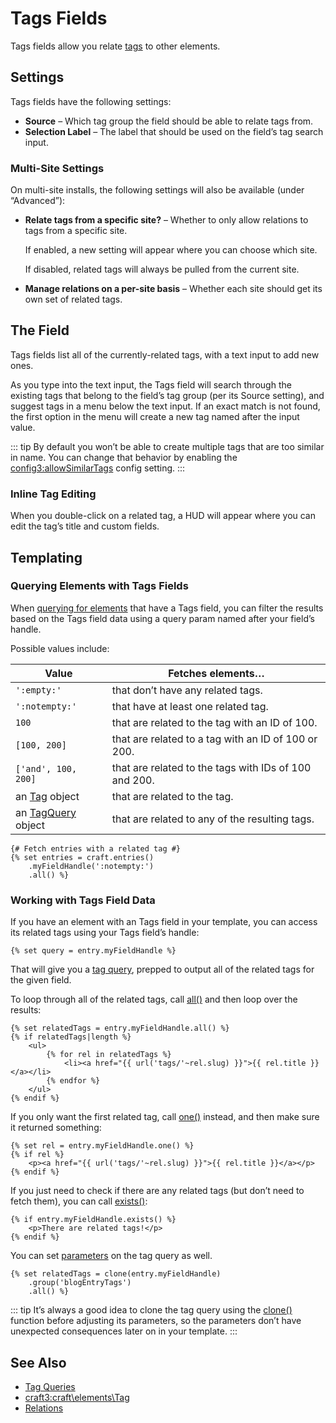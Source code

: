 # Tags Fields

Tags fields allow you relate [tags](tags.md) to other elements.

## Settings

Tags fields have the following settings:

- **Source** – Which tag group the field should be able to relate tags from.
- **Selection Label** – The label that should be used on the field’s tag search input.

### Multi-Site Settings

On multi-site installs, the following settings will also be available (under “Advanced”):

- **Relate tags from a specific site?** – Whether to only allow relations to tags from a specific site.

  If enabled, a new setting will appear where you can choose which site.

  If disabled, related tags will always be pulled from the current site.

- **Manage relations on a per-site basis** – Whether each site should get its own set of related tags.

## The Field

Tags fields list all of the currently-related tags, with a text input to add new ones.

As you type into the text input, the Tags field will search through the existing tags that belong to the field’s tag group (per its Source setting), and suggest tags in a menu below the text input. If an exact match is not found, the first option in the menu will create a new tag named after the input value.

::: tip
By default you won’t be able to create multiple tags that are too similar in name. You can change that behavior by enabling the <config3:allowSimilarTags> config setting.
:::

### Inline Tag Editing

When you double-click on a related tag, a HUD will appear where you can edit the tag’s title and custom fields.

## Templating

### Querying Elements with Tags Fields

When [querying for elements](element-queries.md) that have a Tags field, you can filter the results based on the Tags field data using a query param named after your field’s handle.

Possible values include:

| Value                                                      | Fetches elements…                                     |
| ---------------------------------------------------------- | ----------------------------------------------------- |
| `':empty:'`                                                | that don’t have any related tags.                     |
| `':notempty:'`                                             | that have at least one related tag.                   |
| `100`                                                      | that are related to the tag with an ID of 100.        |
| `[100, 200]`                                               | that are related to a tag with an ID of 100 or 200.   |
| `['and', 100, 200]`                                        | that are related to the tags with IDs of 100 and 200. |
| an [Tag](craft3:craft\elements\Tag) object               | that are related to the tag.                          |
| an [TagQuery](craft3:craft\elements\db\TagQuery) object | that are related to any of the resulting tags.        |

```twig
{# Fetch entries with a related tag #}
{% set entries = craft.entries()
    .myFieldHandle(':notempty:')
    .all() %}
```

### Working with Tags Field Data

If you have an element with an Tags field in your template, you can access its related tags using your Tags field’s handle:

```twig
{% set query = entry.myFieldHandle %}
```

That will give you a [tag query](tags.md#querying-tags), prepped to output all of the related tags for the given field.

To loop through all of the related tags, call [all()](craft3:craft\db\Query::all()) and then loop over the results:

```twig
{% set relatedTags = entry.myFieldHandle.all() %}
{% if relatedTags|length %}
    <ul>
        {% for rel in relatedTags %}
            <li><a href="{{ url('tags/'~rel.slug) }}">{{ rel.title }}</a></li>
        {% endfor %}
    </ul>
{% endif %}
```

If you only want the first related tag, call [one()](craft3:craft\db\Query::one()) instead, and then make sure it returned something:

```twig
{% set rel = entry.myFieldHandle.one() %}
{% if rel %}
    <p><a href="{{ url('tags/'~rel.slug) }}">{{ rel.title }}</a></p>
{% endif %}
```

If you just need to check if there are any related tags (but don’t need to fetch them), you can call [exists()](craft3:craft\db\Query::exists()):

```twig
{% if entry.myFieldHandle.exists() %}
    <p>There are related tags!</p>
{% endif %}
```

You can set [parameters](tags.md#parameters) on the tag query as well.

```twig
{% set relatedTags = clone(entry.myFieldHandle)
    .group('blogEntryTags')
    .all() %}
```

::: tip
It’s always a good idea to clone the tag query using the [clone()](./dev/functions.md#clone) function before adjusting its parameters, so the parameters don’t have unexpected consequences later on in your template.
:::

## See Also

* [Tag Queries](tags.md#querying-tags)
* <craft3:craft\elements\Tag>
* [Relations](relations.md)
